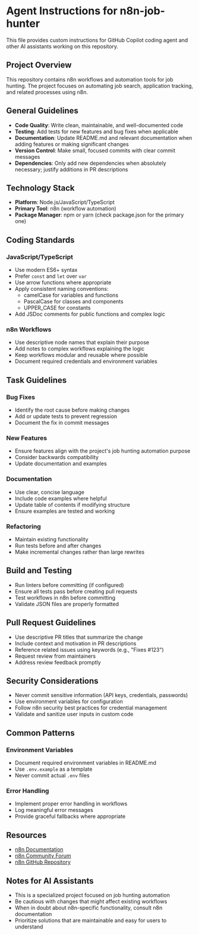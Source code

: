 # Agent Instructions for n8n-job-hunter

This file provides custom instructions for GitHub Copilot coding agent and other AI assistants working on this repository.

## Project Overview

This repository contains n8n workflows and automation tools for job hunting. The project focuses on automating job search, application tracking, and related processes using n8n.

## General Guidelines

- **Code Quality**: Write clean, maintainable, and well-documented code
- **Testing**: Add tests for new features and bug fixes when applicable
- **Documentation**: Update README.md and relevant documentation when adding features or making significant changes
- **Version Control**: Make small, focused commits with clear commit messages
- **Dependencies**: Only add new dependencies when absolutely necessary; justify additions in PR descriptions

## Technology Stack

- **Platform**: Node.js/JavaScript/TypeScript
- **Primary Tool**: n8n (workflow automation)
- **Package Manager**: npm or yarn (check package.json for the primary one)

## Coding Standards

### JavaScript/TypeScript
- Use modern ES6+ syntax
- Prefer `const` and `let` over `var`
- Use arrow functions where appropriate
- Apply consistent naming conventions:
  - camelCase for variables and functions
  - PascalCase for classes and components
  - UPPER_CASE for constants
- Add JSDoc comments for public functions and complex logic

### n8n Workflows
- Use descriptive node names that explain their purpose
- Add notes to complex workflows explaining the logic
- Keep workflows modular and reusable where possible
- Document required credentials and environment variables

## Task Guidelines

### Bug Fixes
- Identify the root cause before making changes
- Add or update tests to prevent regression
- Document the fix in commit messages

### New Features
- Ensure features align with the project's job hunting automation purpose
- Consider backwards compatibility
- Update documentation and examples

### Documentation
- Use clear, concise language
- Include code examples where helpful
- Update table of contents if modifying structure
- Ensure examples are tested and working

### Refactoring
- Maintain existing functionality
- Run tests before and after changes
- Make incremental changes rather than large rewrites

## Build and Testing

- Run linters before committing (if configured)
- Ensure all tests pass before creating pull requests
- Test workflows in n8n before committing
- Validate JSON files are properly formatted

## Pull Request Guidelines

- Use descriptive PR titles that summarize the change
- Include context and motivation in PR descriptions
- Reference related issues using keywords (e.g., "Fixes #123")
- Request review from maintainers
- Address review feedback promptly

## Security Considerations

- Never commit sensitive information (API keys, credentials, passwords)
- Use environment variables for configuration
- Follow n8n security best practices for credential management
- Validate and sanitize user inputs in custom code

## Common Patterns

### Environment Variables
- Document required environment variables in README.md
- Use `.env.example` as a template
- Never commit actual `.env` files

### Error Handling
- Implement proper error handling in workflows
- Log meaningful error messages
- Provide graceful fallbacks where appropriate

## Resources

- [n8n Documentation](https://docs.n8n.io/)
- [n8n Community Forum](https://community.n8n.io/)
- [n8n GitHub Repository](https://github.com/n8n-io/n8n)

## Notes for AI Assistants

- This is a specialized project focused on job hunting automation
- Be cautious with changes that might affect existing workflows
- When in doubt about n8n-specific functionality, consult n8n documentation
- Prioritize solutions that are maintainable and easy for users to understand
